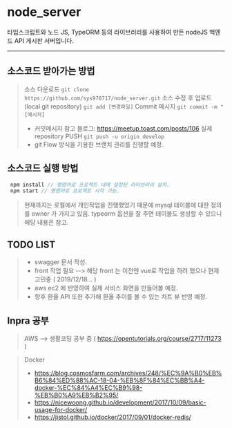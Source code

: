 # node_server

타입스크립트와 노드 JS, TypeORM 등의 라이브러리를 사용하여 만든 nodeJS 백엔드 API 게시판 서버입니다.
 
***
> 
## 소스코드 받아가는 방법
> 소스 다운로드 ```git clone https://github.com/sys970717/node_server.git```
> 소스 수정 후 업로드(local git repository) ``` git add [변경파일] ```
> Commit 메시지 ``` git commit -m "[메시지] ``` 
> - 커밋메시지 참고 블로그: https://meetup.toast.com/posts/106
> 실제 repository PUSH ``` git push -u origin develop ```
> - git Flow 방식을 기용한 브랜치 관리를 진행할 예정.

## 소스코드 실행 방법

>
```javascript
 npm install // 명령어로 프로젝트 내에 설정된 라이브러리 설치.
 npm start // 명령어로 프로젝트 시작 가능.
```
> 현재까지는 로컬에서 개인작업을 진행했었기 때문에 mysql 테이블에 대한 정의를 owner 가 가지고 있음. typeorm 옵션을 잘 주면 테이블도 생성할 수 있으니 해당 내용은 참고.

## TODO LIST
> - swagger 문서 작성.
> - front 작업 필요 --> 해당 front 는 이전엔 vue로 작업을 하려 했으나 현재 고민중 ( 2019/12/18... )
> - aws ec2 에 반영하여 실제 서비스 화면을 만들어볼 예정.
> - 향후 환율 API 또한 추가해 환율 추이를 볼 수 있는 차트 뷰 반영 예정.

## Inpra 공부
> AWS --> 생활코딩 공부 중 ( https://opentutorials.org/course/2717/11273 )

> Docker
> - https://blog.cosmosfarm.com/archives/248/%EC%9A%B0%EB%B6%84%ED%88%AC-18-04-%EB%8F%84%EC%BB%A4-docker-%EC%84%A4%EC%B9%98-%EB%B0%A9%EB%B2%95/
> - https://nicewoong.github.io/development/2017/10/09/basic-usage-for-docker/
> - https://jistol.github.io/docker/2017/09/01/docker-redis/
